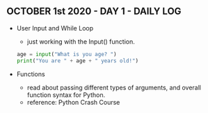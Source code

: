 ## OCTOBER 1st 2020 - DAY 1 - DAILY LOG ##

* User Input and While Loop
    * just working with the Input() function.
    ```python
    age = input("What is you age? ")
    print("You are " + age + " years old!")
    ```

* Functions 
    * read about passing different types of arguments, and overall function syntax for Python.
    * reference: Python Crash Course 

